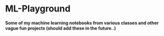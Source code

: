 # ML-Playground
#### Some of my machine learning notebooks from various classes and other vague fun projects (should add these in the future..)
